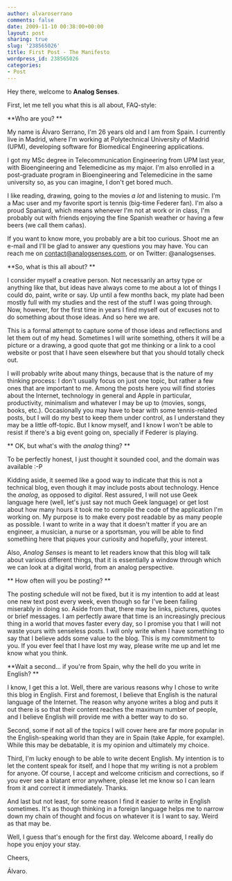 ```yaml
---
author: alvaroserrano
comments: false
date: 2009-11-10 00:38:00+00:00
layout: post
sharing: true
slug: '238565026'
title: First Post - The Manifesto
wordpress_id: 238565026
categories:
- Post
---
```


Hey there, welcome to **Analog Senses**.




First, let me tell you what this is all about, FAQ-style:




**Who are you? **




My name is Álvaro Serrano, I'm 26 years old and I am from Spain. I currently live in Madrid, where I'm working at Polytechnical University of Madrid (UPM), developing software for Biomedical Engineering applications.




I got my MSc degree in Telecommunication Engineering from UPM last year, with Bioengineering and Telemedicine as my major. I'm also enrolled in a post-graduate program in Bioengineering and Telemedicine in the same university so, as you can imagine, I don't get bored much.




I like reading, drawing, going to the movies _a lot_ and listening to music. I'm a Mac user and my favorite sport is tennis (big-time Federer fan). I'm also a proud Spaniard, which means whenever I'm not at work or in class, I'm probably out with friends enjoying the fine Spanish weather or having a few beers (we call them cañas).




If you want to know more, you probably are a bit too curious. Shoot me an e-mail and I'll be glad to answer any questions you may have. You can reach me on contact@analogsenses.com, or on Twitter: @analogsenses.




**So, what is this all about? **




I consider myself a creative person. Not necessarily an artsy type or anything like that, but ideas have always come to me about a lot of things I could do, paint, write or say. Up until a few months back, my plate had been mostly full with my studies and the rest of the stuff I was going through. Now, however, for the first time in years I find myself out of excuses not to do something about those ideas. And so here we are.




This is a formal attempt to capture some of those ideas and reflections and let them out of my head. Sometimes I will write something, others it will be a picture or a drawing, a good quote that got me thinking or a link to a cool website or post that I have seen elsewhere but that you should totally check out.




I will probably write about many things, because that is the nature of my thinking process: I don't usually focus on just one topic, but rather a few ones that are important to me. Among the posts here you will find stories about the Internet, technology in general and Apple in particular, productivity, minimalism and whatever I may be up to (movies, songs, books, etc.). Occasionally you may have to bear with some tennis-related posts, but I will do my best to keep them under control, as I understand they may be a little off-topic. But I know myself, and I know I won't be able to resist if there's a big event going on, specially if Federer is playing.




** OK, but what's with the _analog_ thing? **




To be perfectly honest, I just thought it sounded cool, and the domain was available :-P




Kidding aside, it seemed like a good way to indicate that this is not a technical blog, even though it may include posts about technology. Hence the _analog_, as opposed to _digital_. Rest assured, I will not use Geek language here (well, let's just say not much Geek language) or get lost about how many hours it took me to compile the code of the application I'm working on. My purpose is to make every post readable by as many people as possible. I want to write in a way that it doesn't matter if you are an engineer, a musician, a nurse or a sportsman, you will be able to find something here that piques your curiosity and hopefully, your interest.




Also, _Analog Senses_ is meant to let readers know that this blog will talk about various different things, that it is essentially a window through which we can look at a digital world, from an analog perspective.




** How often will you be posting? **




The posting schedule will not be fixed, but it is my intention to add at least one new text post every week, even though so far I've been failing miserably in doing so. Aside from that, there may be links, pictures, quotes or brief messages. I am perfectly aware that time is an increasingly precious thing in a world that moves faster every day, so I promise you that I will not waste yours with senseless posts. I will only write when I have something to say that I believe adds some value to the blog. This is my commitment to you. If you ever feel that I have lost my way, please write me up and let me know what you think.




**Wait a second… if you're from Spain, why the hell do you write in English? **




I know, I get this a lot. Well, there are various reasons why I chose to write this blog in English. First and foremost, I believe that English is the natural language of the Internet. The reason why anyone writes a blog and puts it out there is so that their content reaches the maximum number of people, and I believe English will provide me with a better way to do so.




Second, some if not all of the topics I will cover here are far more popular in the English-speaking world than they are in Spain (take Apple, for example). While this may be debatable, it is my opinion and ultimately my choice.




Third, I'm lucky enough to be able to write decent English. My intention is to let the content speak for itself, and I hope that my writing is not a problem for anyone. Of course, I accept and welcome criticism and corrections, so if you ever see a blatant error anywhere, please let me know so I can learn from it and correct it immediately. Thanks.




And last but not least, for some reason I find it easier to write in English sometimes. It's as though thinking in a foreign language helps me to narrow down my chain of thought and focus on whatever it is I want to say. Weird as that may be.




Well, I guess that's enough for the first day. Welcome aboard, I really do hope you enjoy your stay.




Cheers,




Álvaro.
